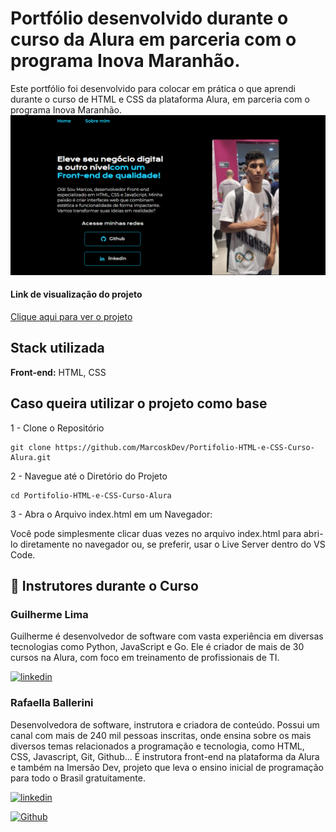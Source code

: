 # Portfólio desenvolvido durante o curso da Alura em parceria com o programa Inova Maranhão.

Este portfólio foi desenvolvido para colocar em prática o que aprendi durante o curso de HTML e CSS da plataforma Alura, em parceria com o programa Inova Maranhão.
<img src="Banner-portifolio.png" alt="Foto de banner do portfólio">

#### Link de visualização do projeto
[Clique aqui para ver o projeto](https://marcoskdev.github.io/Portifolio-HTML-e-CSS-Curso-Alura/)
## Stack utilizada

**Front-end:** HTML, CSS

## Caso queira utilizar o projeto como base

1 - Clone o Repositório

```
git clone https://github.com/MarcoskDev/Portifolio-HTML-e-CSS-Curso-Alura.git
```
2 - Navegue até o Diretório do Projeto
```
cd Portifolio-HTML-e-CSS-Curso-Alura
```
3 - Abra o Arquivo index.html em um Navegador:

Você pode simplesmente clicar duas vezes no arquivo index.html para abri-lo diretamente no navegador ou, se preferir, usar o Live Server dentro do VS Code.

## 🔗 Instrutores durante o Curso
### Guilherme Lima
Guilherme é desenvolvedor de software com vasta experiência em diversas tecnologias como Python, JavaScript e Go. Ele é criador de mais de 30 cursos na Alura, com foco em treinamento de profissionais de TI.

[![linkedin](https://img.shields.io/badge/linkedin-0A66C2?style=for-the-badge&logo=linkedin&logoColor=white)](https://www.linkedin.com/in/guilherme-lima-458925178/)

### Rafaella Ballerini
Desenvolvedora de software, instrutora e criadora de conteúdo. Possui um canal com mais de 240 mil pessoas inscritas, onde ensina sobre os mais diversos temas relacionados a programação e tecnologia, como HTML, CSS, Javascript, Git, Github... É instrutora front-end na plataforma da Alura e também na Imersão Dev, projeto que leva o ensino inicial de programação para todo o Brasil gratuitamente.

[![linkedin](https://img.shields.io/badge/linkedin-0A66C2?style=for-the-badge&logo=linkedin&logoColor=white)](https://www.linkedin.com/in/rafaella-ballerini-45875016a/?originalSubdomain=br)

[![Github](https://img.shields.io/badge/GitHub-100000?style=for-the-badge&logo=github&logoColor=white)](https://github.com/rafaballerini)
